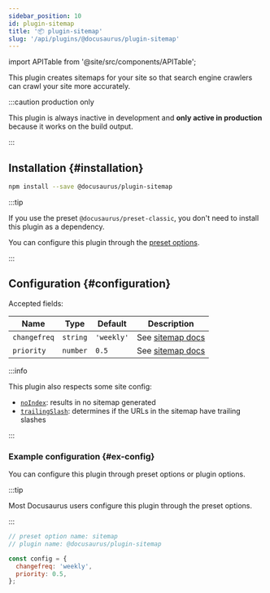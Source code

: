```yaml
---
sidebar_position: 10
id: plugin-sitemap
title: '📦 plugin-sitemap'
slug: '/api/plugins/@docusaurus/plugin-sitemap'
---
```


import APITable from '@site/src/components/APITable';

This plugin creates sitemaps for your site so that search engine crawlers can crawl your site more accurately.

:::caution production only

This plugin is always inactive in development and **only active in production** because it works on the build output.

:::

## Installation {#installation}

```bash npm2yarn
npm install --save @docusaurus/plugin-sitemap
```

:::tip

If you use the preset `@docusaurus/preset-classic`, you don't need to install this plugin as a dependency.

You can configure this plugin through the [preset options](#ex-config-preset).

:::

## Configuration {#configuration}

Accepted fields:

<APITable>

| Name | Type | Default | Description |
| --- | --- | --- | --- |
| `changefreq` | `string` | `'weekly'` | See [sitemap docs](https://www.sitemaps.org/protocol.html#xmlTagDefinitions) |
| `priority` | `number` | `0.5` | See [sitemap docs](https://www.sitemaps.org/protocol.html#xmlTagDefinitions) |

</APITable>

:::info

This plugin also respects some site config:

- [`noIndex`](../docusaurus.config.js.md#noindex): results in no sitemap generated
- [`trailingSlash`](../docusaurus.config.js.md#trailing-slash): determines if the URLs in the sitemap have trailing slashes

:::

### Example configuration {#ex-config}

You can configure this plugin through preset options or plugin options.

:::tip

Most Docusaurus users configure this plugin through the preset options.

:::

```js config-tabs
// preset option name: sitemap
// plugin name: @docusaurus/plugin-sitemap

const config = {
  changefreq: 'weekly',
  priority: 0.5,
};
```
